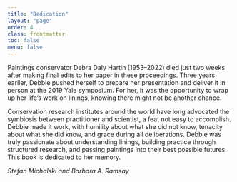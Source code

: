 ```yaml
---
title: "Dedication"
layout: "page"
order: 4
class: frontmatter
toc: false
menu: false
---
```


Paintings conservator Debra Daly Hartin (1953–2022) died just two weeks after making final edits to her paper in these proceedings. Three years earlier, Debbie pushed herself to prepare her presentation and deliver it in person at the 2019 Yale symposium. For her, it was the opportunity to wrap up her life’s work on linings, knowing there might not be another chance.

Conservation research institutes around the world have long advocated the symbiosis between practitioner and scientist, a feat not easy to accomplish. Debbie made it work, with humility about what she did not know, tenacity about what she did know, and grace during all deliberations. Debbie was truly passionate about understanding linings, building practice through structured research, and passing paintings into their best possible futures. This book is dedicated to her memory.

*Stefan Michalski and Barbara A. Ramsay*